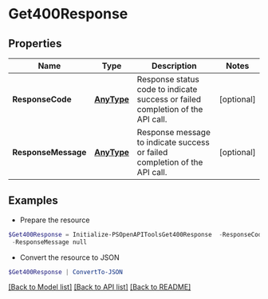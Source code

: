 # Get400Response
## Properties

Name | Type | Description | Notes
------------ | ------------- | ------------- | -------------
**ResponseCode** | [**AnyType**](.md) | Response status code to indicate success or failed completion of the API call. | [optional] 
**ResponseMessage** | [**AnyType**](.md) | Response message to indicate success or failed completion of the API call. | [optional] 

## Examples

- Prepare the resource
```powershell
$Get400Response = Initialize-PSOpenAPIToolsGet400Response  -ResponseCode null `
 -ResponseMessage null
```

- Convert the resource to JSON
```powershell
$Get400Response | ConvertTo-JSON
```

[[Back to Model list]](../README.md#documentation-for-models) [[Back to API list]](../README.md#documentation-for-api-endpoints) [[Back to README]](../README.md)

